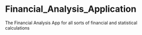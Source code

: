 # Financial_Analysis_Application
The Financial Analysis App for all sorts of financial and statistical calculations
